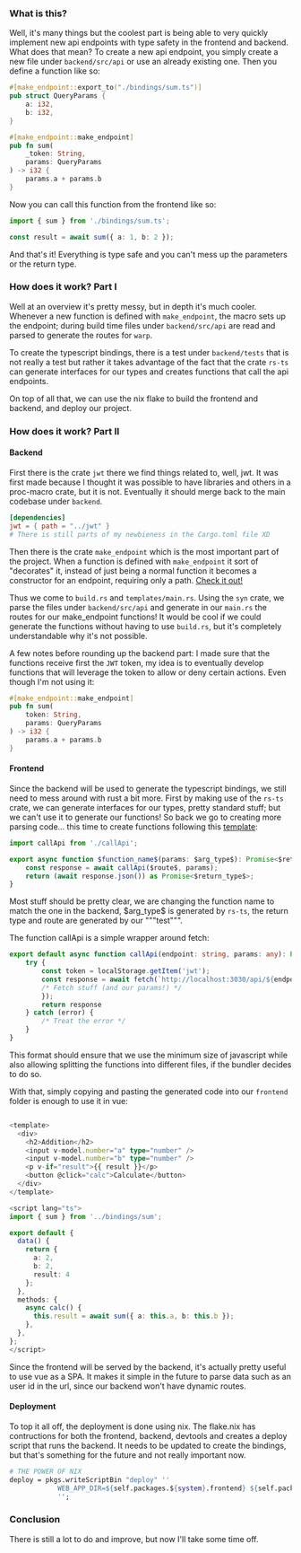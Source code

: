 ### What is this?

Well, it's many things but the coolest part is being able to very quickly implement new api endpoints
with type safety in the frontend and backend. What does that mean? To create a new api endpoint, you
simply create a new file under `backend/src/api` or use an already existing one. Then you define a
function like so:

```rust
#[make_endpoint::export_to("./bindings/sum.ts")]
pub struct QueryParams {
    a: i32,
    b: i32,
}

#[make_endpoint::make_endpoint]
pub fn sum(
    _token: String,
    params: QueryParams
) -> i32 {
    params.a + params.b
}
```

Now you can call this function from the frontend like so:

```typescript
import { sum } from './bindings/sum.ts';

const result = await sum({ a: 1, b: 2 });
```

And that's it! Everything is type safe and you can't mess up the parameters or the return type.

### How does it work? Part I

Well at an overview it's pretty messy, but in depth it's much cooler. Whenever a new function
is defined with `make_endpoint`, the macro sets up the endpoint; during build time files
under `backend/src/api` are read and parsed to generate the routes for `warp`.

To create the typescript bindings, there is a test under `backend/tests` that is not really a 
test but rather it takes advantage of the fact that the crate `rs-ts` can generate interfaces
for our types and creates functions that call the api endpoints. 

On top of all that, we can use the nix flake to build the frontend and backend, and deploy our project.

### How does it work? Part II


#### Backend

First there is the crate `jwt` there we find things related to, well, jwt. It was first made
because I thought it was possible to have libraries and others in a proc-macro crate, but it
is not. Eventually it should merge back to the main codebase under `backend`.

```toml
[dependencies]
jwt = { path = "../jwt" }
# There is still parts of my newbieness in the Cargo.toml file XD
```

Then there is the crate `make_endpoint` which is the most important part of the project. When
a function is defined with `make_endpoint` it sort of "decorates"
it, instead of just being a normal function it becomes a constructor for an endpoint, requiring only a path. [Check it out!](backend/make_endpoint/src/lib.rs)

Thus we come to `build.rs` and `templates/main.rs`. Using the `syn` crate, we parse the files under `backend/src/api` and generate in our `main.rs` the routes for our make_endpoint functions! It would be cool if we could generate the functions without
having to use `build.rs`, but it's completely understandable why it's not possible.

A few notes before rounding up the backend part: I made sure that the functions
receive first the `JWT` token, my idea is to eventually develop functions that will
leverage the token to allow or deny certain actions. Even though I'm not using it:

```rust
#[make_endpoint::make_endpoint]
pub fn sum(
    token: String,
    params: QueryParams
) -> i32 {
    params.a + params.b
}
```

#### Frontend

Since the backend will be used to generate the typescript bindings, we
still need to mess around with rust a bit more. First by making use of
the `rs-ts` crate, we can generate interfaces for our types, pretty
standard stuff; but we can't use it to generate our functions! So back
we go to creating more parsing code... this time to create functions
following this [template](backend/templates/function.ts):
    
```typescript
import callApi from './callApi';

export async function $function_name$(params: $arg_type$): Promise<$return_type$> {
    const response = await callApi($route$, params);
    return (await response.json()) as Promise<$return_type$>;
}
```

Most stuff should be pretty clear, we are changing the function name
to match the one in the backend, \$arg_type\$ is generated by `rs-ts`,
the return type and route are generated by our """test""".

The function callApi is a simple wrapper around fetch:
    
```typescript
export default async function callApi(endpoint: string, params: any): Promise<Response> {
    try {
        const token = localStorage.getItem('jwt');
        const response = await fetch(`http://localhost:3030/api/${endpoint}`, {
        /* Fetch stuff (and our params!) */
        });
        return response
    } catch (error) {
        /* Treat the error */
    }
}
```

This format should ensure that we use the minimum size of javascript
while also allowing splitting the functions into different files, if
the bundler decides to do so.

With that, simply copying and pasting the generated code into our
`frontend` folder is enough to use it in vue:

```typescript

<template>
  <div>
    <h2>Addition</h2>
    <input v-model.number="a" type="number" />
    <input v-model.number="b" type="number" />
    <p v-if="result">{{ result }}</p>
    <button @click="calc">Calculate</button>
  </div>
</template>

<script lang="ts">
import { sum } from '../bindings/sum';

export default {
  data() {
    return {
      a: 2,
      b: 2,
      result: 4
    };
  },
  methods: {
    async calc() {
      this.result = await sum({ a: this.a, b: this.b });
    },
  },
};
</script>

```

Since the frontend will be served
by the backend, it's actually pretty useful to use vue as a SPA.
It makes it simple in the future to parse data such as an user
id in the url, since our backend won't have dynamic routes.

#### Deployment

To top it all off, the deployment is done using nix. The flake.nix
has contructions for both the frontend, backend, devtools and creates
a deploy script that runs the backend. It needs to be updated to
create the bindings, but that's something for the future and not
really important now.

```nix
# THE POWER OF NIX
deploy = pkgs.writeScriptBin "deploy" ''
            WEB_APP_DIR=${self.packages.${system}.frontend} ${self.packages.${system}.backend}/bin/backend
            '';
```

### Conclusion

There is still a lot to do and improve, but now I'll take some time
off.